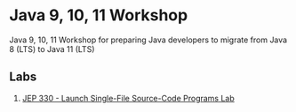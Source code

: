 # Java 9, 10, 11 Workshop
Java 9, 10, 11 Workshop for preparing Java developers to migrate from Java 8 (LTS) to Java 11 (LTS)


## Labs

1. [JEP 330 - Launch Single-File Source-Code Programs Lab](jep330/README.md)
